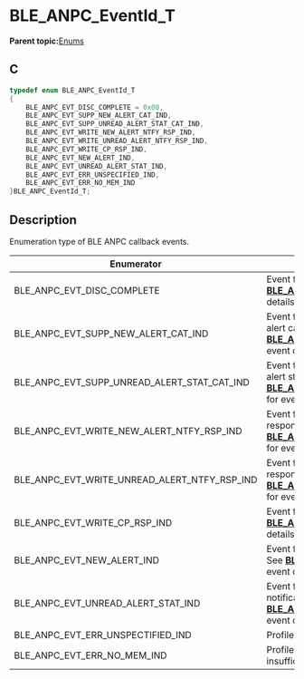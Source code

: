 # BLE\_ANPC\_EventId\_T

**Parent topic:**[Enums](GUID-4C3C06C2-F2C8-405D-B8B4-5A5023C4853E.md)

## C

```c
typedef enum BLE_ANPC_EventId_T
{
    BLE_ANPC_EVT_DISC_COMPLETE = 0x00,
    BLE_ANPC_EVT_SUPP_NEW_ALERT_CAT_IND,
    BLE_ANPC_EVT_SUPP_UNREAD_ALERT_STAT_CAT_IND,
    BLE_ANPC_EVT_WRITE_NEW_ALERT_NTFY_RSP_IND,
    BLE_ANPC_EVT_WRITE_UNREAD_ALERT_NTFY_RSP_IND,
    BLE_ANPC_EVT_WRITE_CP_RSP_IND,
    BLE_ANPC_EVT_NEW_ALERT_IND,
    BLE_ANPC_EVT_UNREAD_ALERT_STAT_IND,
    BLE_ANPC_EVT_ERR_UNSPECIFIED_IND,
    BLE_ANPC_EVT_ERR_NO_MEM_IND
}BLE_ANPC_EventId_T;
```

## Description

Enumeration type of BLE ANPC callback events.

|Enumerator|Description|
|----------|-----------|
|BLE\_ANPC\_EVT\_DISC\_COMPLETE|Event for discovery completion. See **[BLE\_ANPC\_EvtDiscComplete\_T](GUID-487BE00B-6E53-4C37-B9E3-C1B0B062A49F.md)** for event details.|
|BLE\_ANPC\_EVT\_SUPP\_NEW\_ALERT\_CAT\_IND|Event for receiving read supported new alert category response. See **[BLE\_ANPC\_EvtSuppNewAlertCatInd\_T](GUID-4C17F912-3794-488A-866B-D5DA00B10C7B.md)** for event details.|
|BLE\_ANPC\_EVT\_SUPP\_UNREAD\_ALERT\_STAT\_CAT\_IND|Event for receiving read supported unread alert status category response. See **[BLE\_ANPC\_EvtSuppUnreadAlertCatInd\_T](GUID-543AECC4-F7BD-480D-8054-DB08E1B49AB3.md)** for event details.|
|BLE\_ANPC\_EVT\_WRITE\_NEW\_ALERT\_NTFY\_RSP\_IND|Event for receiving write new alert response. See **[BLE\_ANPC\_EvtWriteNewAlertRspInd\_T](GUID-1ACA08AA-AB67-4644-80D4-D8D4182C0422.md)** for event details.|
|BLE\_ANPC\_EVT\_WRITE\_UNREAD\_ALERT\_NTFY\_RSP\_IND|Event for receiving write unread alert response. See **[BLE\_ANPC\_EvtWriteUnreadAlertRspInd\_T](GUID-5B2AE580-84A4-4A73-92AE-B8DB97324BE2.md)** for event details.|
|BLE\_ANPC\_EVT\_WRITE\_CP\_RSP\_IND|Event for receiving write cp response. See **[BLE\_ANPC\_EvtWriteCpRspInd\_T](GUID-D955256B-E321-40C6-AFCC-3C88874899A9.md)** for event details.|
|BLE\_ANPC\_EVT\_NEW\_ALERT\_IND|Event for receiving new alert notification. See **[BLE\_ANPC\_EvtNewAlertInd\_T](GUID-A315C59D-4AE9-4C4F-B43F-2D0A714648C8.md)** for event details.|
|BLE\_ANPC\_EVT\_UNREAD\_ALERT\_STAT\_IND|Event for receiving unread alert status notification. See **[BLE\_ANPC\_EvtUnreadAlertStatInd\_T](GUID-491CCFA9-F38F-47F8-9742-B51EDAD0ADF8.md)** for event details.|
|BLE\_ANPC\_EVT\_ERR\_UNSPECTIFIED\_IND|Profile internal unspecified error occurs.|
|BLE\_ANPC\_EVT\_ERR\_NO\_MEM\_IND|Profile internal error occurs due to insufficient heap memory.|

